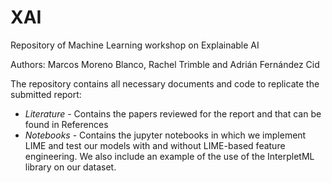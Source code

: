 # XAI

Repository of Machine Learning workshop on Explainable AI 

Authors: Marcos Moreno Blanco, Rachel Trimble and Adrián Fernández Cid

The repository contains all necessary documents and code to replicate the submitted report: 
- *Literature* - Contains the papers reviewed for the report and that can be found in References
- *Notebooks* - Contains the jupyter notebooks in which we implement LIME and test our models with and without LIME-based feature engineering. We also include an example of the use of the InterpletML library on our dataset.
